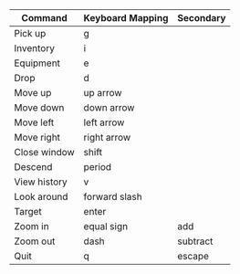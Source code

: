 Command|Keyboard Mapping|Secondary
---|---|---
Pick up      |g             |
Inventory    |i             |
Equipment    |e             |
Drop         |d             |
Move up      |up arrow      |
Move down    |down arrow    |
Move left    |left arrow    |
Move right   |right arrow   |
Close window |shift         |
Descend      |period        |
View history |v             |
Look around  |forward slash |
Target       |enter         |
Zoom in      |equal sign    |add
Zoom out     |dash          |subtract
Quit         |q             |escape
